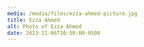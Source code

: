 ```yaml
---
media: /media/files/ezza-ahmed-picture.jpg
title: Ezza Ahmed
alt: Photo of Ezza Ahmed
date: 2023-11-06T16:50:00-0500
---
```

